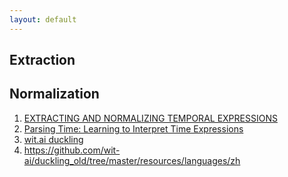 ```yaml
---
layout: default
---
```

## Extraction


## Normalization
1. [EXTRACTING AND NORMALIZING TEMPORAL EXPRESSIONS](http://www.aclweb.org/anthology/X98-1011)
2. [Parsing Time: Learning to Interpret Time Expressions](ççç)
3. [wit.ai duckling](https://duckling.wit.ai/#introduction)
4. https://github.com/wit-ai/duckling_old/tree/master/resources/languages/zh